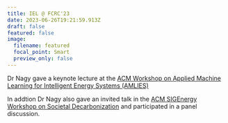 ```yaml
---
title: IEL @ FCRC'23
date: 2023-06-26T19:21:59.913Z
draft: false
featured: false
image:
  filename: featured
  focal_point: Smart
  preview_only: false
---
```

Dr Nagy gave a keynote lecture at the [ACM Workshop on Applied Machine Learning for Intelligent Energy Systems (AMLIES)](https://sinberbest.berkeley.edu/amlies/2023)

In addtion Dr Nagy also gave an invited talk in the [ACM SIGEnergy Workshop on Societal Decarbonization](https://energy.acm.org/workshops/wecan/2023/content/program.html) and participated in a panel discussion.